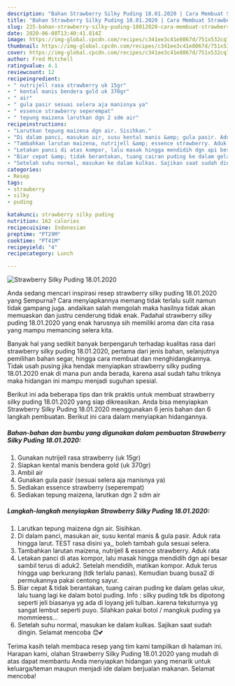 ```yaml
---
description: "Bahan Strawberry Silky Puding 18.01.2020 | Cara Membuat Strawberry Silky Puding 18.01.2020 Yang Bisa Manjain Lidah"
title: "Bahan Strawberry Silky Puding 18.01.2020 | Cara Membuat Strawberry Silky Puding 18.01.2020 Yang Bisa Manjain Lidah"
slug: 225-bahan-strawberry-silky-puding-18012020-cara-membuat-strawberry-silky-puding-18012020-yang-bisa-manjain-lidah
date: 2020-06-08T13:40:41.814Z
image: https://img-global.cpcdn.com/recipes/c341ee3c41e8067d/751x532cq70/strawberry-silky-puding-18012020-foto-resep-utama.jpg
thumbnail: https://img-global.cpcdn.com/recipes/c341ee3c41e8067d/751x532cq70/strawberry-silky-puding-18012020-foto-resep-utama.jpg
cover: https://img-global.cpcdn.com/recipes/c341ee3c41e8067d/751x532cq70/strawberry-silky-puding-18012020-foto-resep-utama.jpg
author: Fred Mitchell
ratingvalue: 4.1
reviewcount: 12
recipeingredient:
- " nutrijell rasa strawberry uk 15gr"
- " kental manis bendera gold uk 370gr"
- " air"
- " gula pasir sesuai selera aja manisnya ya"
- " essence strawberry seperempat"
- " tepung maizena larutkan dgn 2 sdm air"
recipeinstructions:
- "Larutkan tepung maizena dgn air. Sisihkan."
- "Di dalam panci, masukan air, susu kental manis &amp; gula pasir. Aduk rata hingga larut. TEST rasa disini ya,, boleh tambah gula sesuai selera."
- "Tambahkan larutan maizena, nutrijell &amp; essence strawberry. Aduk rata"
- "Letakan panci di atas kompor, lalu masak hingga mendidih dgn api besar sambil terus di aduk2. Setelah mendidih, matikan kompor. Aduk terus hingga uap berkurang (tdk terlalu panas). Kemudian buang busa2 di permukannya pakai centong sayur."
- "Biar cepat &amp; tidak berantakan, tuang cairan puding ke dalam gelas ukur, lalu tuang lagi ke dalam botol puding. Info : silky puding tdk bs dipotong seperti jeli biasanya yg ada di loyang jeli tulban..karena teksturnya yg sangat lembut seperti puyo. Silahkan pakai botol / mangkuk puding ya mommieess..."
- "Setelah suhu normal, masukan ke dalam kulkas. Sajikan saat sudah dingin. Selamat mencoba 😊💕"
categories:
- Resep
tags:
- strawberry
- silky
- puding

katakunci: strawberry silky puding 
nutrition: 162 calories
recipecuisine: Indonesian
preptime: "PT29M"
cooktime: "PT41M"
recipeyield: "4"
recipecategory: Lunch

---
```



![Strawberry Silky Puding 18.01.2020](https://img-global.cpcdn.com/recipes/c341ee3c41e8067d/751x532cq70/strawberry-silky-puding-18012020-foto-resep-utama.jpg)

Anda sedang mencari inspirasi resep strawberry silky puding 18.01.2020 yang Sempurna? Cara menyiapkannya memang tidak terlalu sulit namun tidak gampang juga. andaikan salah mengolah maka hasilnya tidak akan memuaskan dan justru cenderung tidak enak. Padahal strawberry silky puding 18.01.2020 yang enak harusnya sih memiliki aroma dan cita rasa yang mampu memancing selera kita.

Banyak hal yang sedikit banyak berpengaruh terhadap kualitas rasa dari strawberry silky puding 18.01.2020, pertama dari jenis bahan, selanjutnya pemilihan bahan segar, hingga cara membuat dan menghidangkannya. Tidak usah pusing jika hendak menyiapkan strawberry silky puding 18.01.2020 enak di mana pun anda berada, karena asal sudah tahu triknya maka hidangan ini mampu menjadi suguhan spesial.




Berikut ini ada beberapa tips dan trik praktis untuk membuat strawberry silky puding 18.01.2020 yang siap dikreasikan. Anda bisa menyiapkan Strawberry Silky Puding 18.01.2020 menggunakan 6 jenis bahan dan 6 langkah pembuatan. Berikut ini cara dalam menyiapkan hidangannya.

<!--inarticleads1-->

##### Bahan-bahan dan bumbu yang digunakan dalam pembuatan Strawberry Silky Puding 18.01.2020:

1. Gunakan  nutrijell rasa strawberry (uk 15gr)
1. Siapkan  kental manis bendera gold (uk 370gr)
1. Ambil  air
1. Gunakan  gula pasir (sesuai selera aja manisnya ya)
1. Sediakan  essence strawberry (seperempat)
1. Sediakan  tepung maizena, larutkan dgn 2 sdm air




<!--inarticleads2-->

##### Langkah-langkah menyiapkan Strawberry Silky Puding 18.01.2020:

1. Larutkan tepung maizena dgn air. Sisihkan.
1. Di dalam panci, masukan air, susu kental manis &amp; gula pasir. Aduk rata hingga larut. TEST rasa disini ya,, boleh tambah gula sesuai selera.
1. Tambahkan larutan maizena, nutrijell &amp; essence strawberry. Aduk rata
1. Letakan panci di atas kompor, lalu masak hingga mendidih dgn api besar sambil terus di aduk2. Setelah mendidih, matikan kompor. Aduk terus hingga uap berkurang (tdk terlalu panas). Kemudian buang busa2 di permukannya pakai centong sayur.
1. Biar cepat &amp; tidak berantakan, tuang cairan puding ke dalam gelas ukur, lalu tuang lagi ke dalam botol puding. Info : silky puding tdk bs dipotong seperti jeli biasanya yg ada di loyang jeli tulban..karena teksturnya yg sangat lembut seperti puyo. Silahkan pakai botol / mangkuk puding ya mommieess...
1. Setelah suhu normal, masukan ke dalam kulkas. Sajikan saat sudah dingin. Selamat mencoba 😊💕




Terima kasih telah membaca resep yang tim kami tampilkan di halaman ini. Harapan kami, olahan Strawberry Silky Puding 18.01.2020 yang mudah di atas dapat membantu Anda menyiapkan hidangan yang menarik untuk keluarga/teman maupun menjadi ide dalam berjualan makanan. Selamat mencoba!
